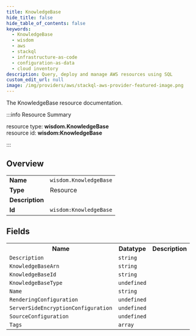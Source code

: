 ```yaml
---
title: KnowledgeBase
hide_title: false
hide_table_of_contents: false
keywords:
  - KnowledgeBase
  - wisdom
  - aws
  - stackql
  - infrastructure-as-code
  - configuration-as-data
  - cloud inventory
description: Query, deploy and manage AWS resources using SQL
custom_edit_url: null
image: /img/providers/aws/stackql-aws-provider-featured-image.png
---
```

The KnowledgeBase resource documentation.

:::info Resource Summary

<div class="row">
<div class="providerDocColumn">
<span>resource type:&nbsp;<b>wisdom.KnowledgeBase</b></span><br />
<span>resource id:&nbsp;<b>wisdom:KnowledgeBase</b></span><br />
</div>
</div>

:::

## Overview
<table><tbody>
<tr><td><b>Name</b></td><td><code>wisdom.KnowledgeBase</code></td></tr>
<tr><td><b>Type</b></td><td>Resource</td></tr>
<tr><td><b>Description</b></td><td></td></tr>
<tr><td><b>Id</b></td><td><code>wisdom:KnowledgeBase</code></td></tr>
</tbody></table>

## Fields
<table><tbody>
<tr><th>Name</th><th>Datatype</th><th>Description</th></tr>
<tr><td><code>Description</code></td><td><code>string</code></td><td></td></tr><tr><td><code>KnowledgeBaseArn</code></td><td><code>string</code></td><td></td></tr><tr><td><code>KnowledgeBaseId</code></td><td><code>string</code></td><td></td></tr><tr><td><code>KnowledgeBaseType</code></td><td><code>undefined</code></td><td></td></tr><tr><td><code>Name</code></td><td><code>string</code></td><td></td></tr><tr><td><code>RenderingConfiguration</code></td><td><code>undefined</code></td><td></td></tr><tr><td><code>ServerSideEncryptionConfiguration</code></td><td><code>undefined</code></td><td></td></tr><tr><td><code>SourceConfiguration</code></td><td><code>undefined</code></td><td></td></tr><tr><td><code>Tags</code></td><td><code>array</code></td><td></td></tr>
</tbody></table>